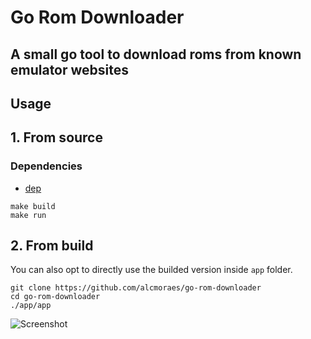 # Go Rom Downloader

## A small go tool to download roms from known emulator websites

## Usage

## **1. From source**

### Dependencies

- [dep](https://github.com/golang/dep)

```shell
make build
make run
```

## **2. From build**

You can also opt to directly use the builded version inside `app` folder.

```shell
git clone https://github.com/alcmoraes/go-rom-downloader
cd go-rom-downloader
./app/app
```

![Screenshot](https://github.com/alcmoraes/go-rom-downloader/blob/master/screenshot.png)